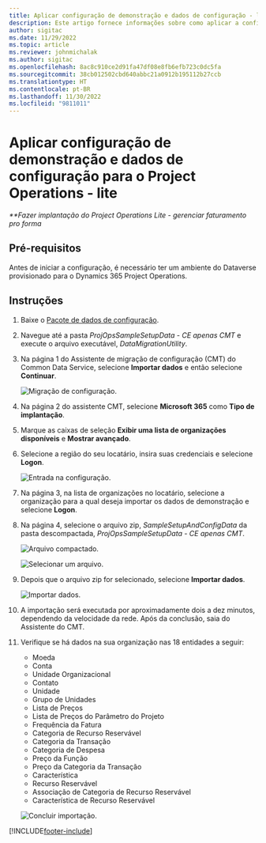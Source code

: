 ```yaml
---
title: Aplicar configuração de demonstração e dados de configuração - lite
description: Este artigo fornece informações sobre como aplicar a configuração de demonstração e dados de configuração ao Project Operations.
author: sigitac
ms.date: 11/29/2022
ms.topic: article
ms.reviewer: johnmichalak
ms.author: sigitac
ms.openlocfilehash: 8ac8c910ce2d91fa47df08e8fb6efb723c0dc5fa
ms.sourcegitcommit: 38cb012502cbd640abbc21a0912b195112b27ccb
ms.translationtype: HT
ms.contentlocale: pt-BR
ms.lasthandoff: 11/30/2022
ms.locfileid: "9811011"
---
```

# <a name="apply-demo-setup-and-configuration-data-for-project-operations---lite"></a>Aplicar configuração de demonstração e dados de configuração para o Project Operations - lite 

_**Fazer implantação do Project Operations Lite - gerenciar faturamento pro forma_



## <a name="prerequisites"></a>Pré-requisitos

Antes de iniciar a configuração, é necessário ter um ambiente do Dataverse provisionado para o Dynamics 365 Project Operations.


## <a name="instructions"></a>Instruções

1. Baixe o [Pacote de dados de configuração](https://download.microsoft.com/download/3/4/1/341bf279-a64f-4baa-af31-ce624859b518/ProjOpsSampleSetupData-%20CE%20only.zip). 
1. Navegue até a pasta *ProjOpsSampleSetupData - CE apenas CMT* e execute o arquivo executável, *DataMigrationUtility*.
1. Na página 1 do Assistente de migração de configuração (CMT) do Common Data Service, selecione **Importar dados** e então selecione **Continuar**.

    ![Migração de configuração.](./media/1ConfigurationMigration.png)

1. Na página 2 do assistente CMT, selecione **Microsoft 365** como **Tipo de implantação**.
1. Marque as caixas de seleção **Exibir uma lista de organizações disponíveis** e **Mostrar avançado**.
1. Selecione a região do seu locatário, insira suas credenciais e selecione **Logon**.

   ![Entrada na configuração.](./media/2ConfigurationSignin.png)

1. Na página 3, na lista de organizações no locatário, selecione a organização para a qual deseja importar os dados de demonstração e selecione **Logon**.
1. Na página 4, selecione o arquivo zip, *SampleSetupAndConfigData* da pasta descompactada, *ProjOpsSampleSetupData - CE apenas CMT*.

   ![Arquivo compactado.](./media/3ZipFile.png)

   ![Selecionar um arquivo.](./media/4SelectAFile.png)

1. Depois que o arquivo zip for selecionado, selecione **Importar dados**.

   ![Importar dados.](./media/5ImportData.png)

1. A importação será executada por aproximadamente dois a dez minutos, dependendo da velocidade da rede. Após da conclusão, saia do Assistente do CMT. 
1. Verifique se há dados na sua organização nas 18 entidades a seguir:

    -   Moeda
    -   Conta
    -   Unidade Organizacional
    -   Contato
    -   Unidade
    -   Grupo de Unidades
    -   Lista de Preços
    -   Lista de Preços do Parâmetro do Projeto 
    -   Frequência da Fatura
    -   Categoria de Recurso Reservável
    -   Categoria da Transação
    -   Categoria de Despesa
    -   Preço da Função
    -   Preço da Categoria da Transação
    -   Característica
    -   Recurso Reservável
    -   Associação de Categoria de Recurso Reservável
    -   Característica de Recurso Reservável

    ![Concluir importação.](./media/6CompleteImport.png)


[!INCLUDE[footer-include](../includes/footer-banner.md)]
